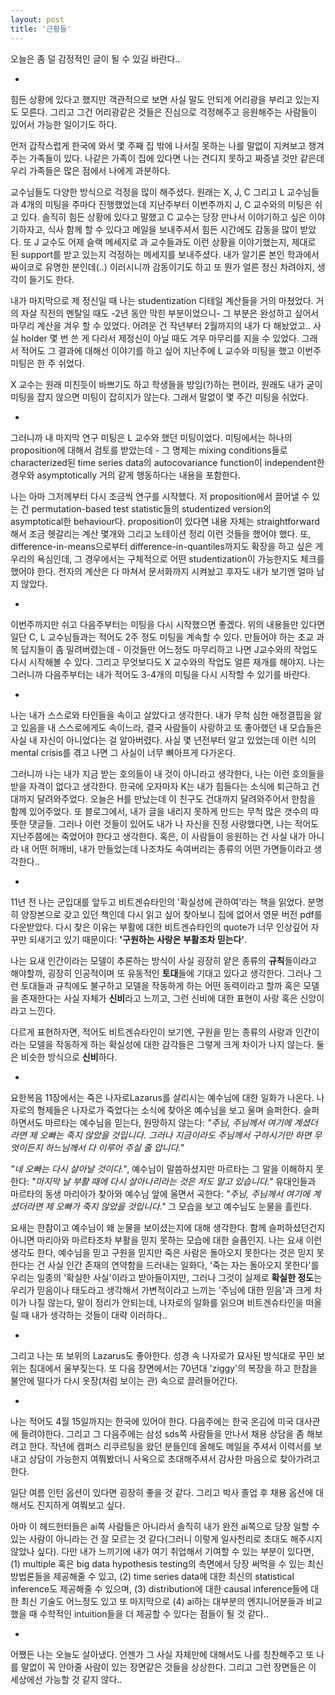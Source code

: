 ```yaml
---
layout: post
title: '근황들'
---
```


오늘은 좀 덜 감정적인 글이 될 수 있길 바란다..

-

힘든 상황에 있다고 했지만 객관적으로 보면 사실 말도 안되게 어리광을 부리고 있는지도 모른다. 그리고 그건 어리광같은 것들은 진심으로 걱정해주고 응원해주는 사람들이 있어서 가능한 일이기도 하다. 

먼저 갑작스럽게 한국에 와서 몇 주째 집 밖에 나서질 못하는 나를 말없이 지켜보고 챙겨주는 가족들이 있다. 나같은 가족이 집에 있다면 나는 견디지 못하고 짜증낼 것만 같은데 우리 가족들은 많은 점에서 나에게 과분하다. 

교수님들도 다양한 방식으로 걱정을 많이 해주셨다. 원래는 X, J, C 그리고 L 교수님들과 4개의 미팅을 주마다 진행했었는데 지난주부터 이번주까지 J, C 교수와의 미팅은 쉬고 있다. 솔직히 힘든 상황에 있다고 말했고 C 교수는 당장 만나서 이야기하고 싶은 이야기하자고, 식사 함께 할 수 있다고 메일을 보내주셔서 힘든 시간에도 감동을 많이 받았다. 또 J 교수도 어제 슬랙 메세지로 과 교수들과도 이런 상황을 이야기했는지, 제대로 된 support를 받고 있는지 걱정하는 메세지를 보내주셨다. 내가 알기론 본인 학과에서 싸이코로 유명한 분인데(..) 이러시니까 감동이기도 하고 또 뭔가 얼른 정신 차려야지, 생각이 들기도 한다.

내가 마지막으로 제 정신일 때 나는 studentization 디테일 계산들을 거의 마쳤었다. 거의 자살 직전의 멘탈일 때도 -2년 동안 막힌 부분이었으니- 그 부분은 완성하고 싶어서 마무리 계산을 겨우 할 수 있었다. 어려운 건 작년부터 2월까지의 내가 다 해놨었고.. 사실 holder 몇 번 쓴 게 다라서 제정신이 아닐 때도 겨우 마무리를 지을 수 있었다. 그래서 적어도 그 결과에 대해선 이야기를 하고 싶어 지난주에 L 교수와 미팅을 했고 이번주 미팅은 한 주 쉬었다. 

X 교수는 원래 미친듯이 바쁘기도 하고 학생들을 방임(?)하는 편이라, 원래도 내가 굳이 미팅을 잡지 않으면 미팅이 잡히지가 않는다. 그래서 말없이 몇 주간 미팅을 쉬었다. 

-

그러니까 내 마지막 연구 미팅은 L 교수와 했던 미팅이었다. 미팅에서는 하나의 proposition에 대해서 검토를 받았는데 - 그 명제는 mixing conditions들로 characterized된 time series data의 autocovariance function이 independent한 경우와 asymptotically 거의 같게 행동하다는 내용을 포함한다. 

나는 아마 그저께부터 다시 조금씩 연구를 시작했다. 저 proposition에서 끌어낼 수 있는 건 permutation-based test statistic들의 studentized version의 asymptotical한 behaviour다. proposition이 있다면 내용 자체는 straightforward해서 조금 헷갈리는 계산 몇개와 그리고 노테이션 정리 이런 것들을 했어야 했다. 또, difference-in-means으로부터 difference-in-quantiles까지도 확장을 하고 싶은 게 우리의 욕심인데, 그 경우에서는 구체적으로 어떤 studentization이 가능한지도 체크를 했어야 한다. 전자의 계산은 다 마쳐서 문서화까지 시켜놨고 후자도 내가 보기엔 얼마 남지 않았다. 

-

이번주까지만 쉬고 다음주부터는 미팅을 다시 시작했으면 좋겠다. 위의 내용들만 있다면 일단 C, L 교수님들과는 적어도 2주 정도 미팅을 계속할 수 있다. 만들어야 하는 조교 과목 답지들이 좀 밀려버렸는데 - 이것들만 어느정도 마무리하고 나면 J교수와의 작업도 다시 시작해볼 수 있다. 그리고 무엇보다도 X 교수와의 작업도 얼른 재개를 해야지. 나는 그러니까 다음주부터는 내가 적어도 3-4개의 미팅을 다시 시작할 수 있기를 바란다. 

-

나는 내가 스스로와 타인들을 속이고 살았다고 생각한다. 내가 무척 심한 애정결핍을 앓고 있음을 내 스스로에게도 속이느라, 결국 사람들이 사랑하고 또 좋아했던 내 모습들은 사실 내 자신이 아니었다는 걸 알아버렸다. 사실 몇 년전부터 알고 있었는데 이런 식의 mental crisis를 겪고 나면 그 사실이 너무 뼈아프게 다가온다.

그러니까 나는 내가 지금 받는 호의들이 내 것이 아니라고 생각한다, 나는 이런 호의들을 받을 자격이 없다고 생각한다. 한국에 오자마자 K는 내가 힘들다는 소식에 퇴근하고 건대까지 달려와주었다. 오늘은 H를 만났는데 이 친구도 건대까지 달려와주어서 한참을 함께 있어주었다. 또 블로그에서, 내가 글을 내리지 못하게 만드는 무척 많은 갯수의 따뜻한 댓글들. 그러나 이런 것들이 있어도 내가 나 자신을 진정 사랑했다면, 나는 적어도 지난주쯤에는 죽었어야 한다고 생각한다. 혹은, 이 사람들이 응원하는 건 사실 내가 아니라 내 어떤 허깨비, 내가 만들었는데 나조차도 속여버리는 종류의 어떤 가면들이라고 생각한다..

-

11년 전 나는 군입대를 앞두고 비트겐슈타인의 '확실성에 관하여'라는 책을 읽었다. 분명히 양장본으로 갖고 있던 책인데 다시 읽고 싶어 찾아보니 집에 없어서 영문 버전 pdf를 다운받았다. 다시 찾은 이유는 부활에 대한 비트겐슈타인의 quote가 너무 인상깊어 자꾸만 되새기고 있기 때문이다: **'구원하는 사랑은 부활조차 믿는다'**. 

나는 요새 인간이라는 모델이 추론하는 방식이 사실 굉장히 얕은 종류의 **규칙**들이라고 해야할까, 굉장히 인공적이며 또 유동적인 **토대**들에 기대고 있다고 생각한다. 그러나 그런 토대들과 규칙에도 불구하고 모델을 작동하게 하는 어떤 동력이라고 할까 혹은 모델을 존재한다는 사실 자체가 **신비**라고 느끼고, 그런 신비에 대한 표현이 사랑 혹은 신앙이라고 느낀다.

다르게 표현하자면, 적어도 비트겐슈타인이 보기엔, 구원을 믿는 종류의 사랑과 인간이라는 모델을 작동하게 하는 확실성에 대한 감각들은 그렇게 크게 차이가 나지 않는다. 둘은 비슷한 방식으로 **신비**하다.

-

요한복음 11장에서는 죽은 나자로Lazarus를 살리시는 예수님에 대한 일화가 나온다. 나자로의 형제들은 나자로가 죽었다는 소식에 찾아온 예수님을 보고 울며 슬퍼한다. 슬퍼하면서도 마르타는 예수님을 믿는다, 원망하지 않는다: *"주님, 주님께서 여기에 계셨더라면 제 오빠는 죽지 않았을 것입니다. 그러나 지금이라도 주님께서 구하시기만 하면 무엇이든지 하느님께서 다 이루어 주실 줄 압니다."*

*"네 오빠는 다시 살아날 것이다."*, 예수님이 말씀하셨지만 마르타는 그 말을 이해하지 못한다: *"마지막 날 부활 때에 다시 살아나리라는 것은 저도 알고 있습니다."* 유대인들과 마르타의 동생 마리아가 찾아와 예수님 앞에 울면서 곡한다: *"주님, 주님께서 여기에 계셨더라면 제 오빠가 죽지 않았을 것입니다."* 그 모습을 보고 예수님도 눈물을 흘린다.

요새는 한참이고 예수님이 왜 눈물을 보이셨는지에 대해 생각한다. 함께 슬퍼하셨던건지 아니면 마리아와 마르타조차 부활을 믿지 못하는 모습에 대한 슬픔인지. 나는 요새 이런 생각도 한다, 예수님을 믿고 구원을 믿지만 죽은 사람은 돌아오지 못한다는 것은 믿지 못한다는 건 사실 인간 존재의 연약함을 드러내는 일화다, '죽는 자는 돌아오지 못한다'를 우리는 일종의 '확실한 사실'이라고 받아들이지만, 그러나 그것이 실제로 **확실한 정도**는 우리가 믿음이나 태도라고 생각해서 가변적이라고 느끼는 '주님에 대한 믿음'과 크게 차이가 나질 않는다, 말이 정리가 안되는데, 나자로의 일화를 읽으며 비트겐슈타인을 떠올릴 때 내가 생각하는 것들이 대략 이러하다..

-

그리고 나는 또 보위의 Lazarus도 좋아한다. 성경 속 나자로가 묘사된 방식대로 꾸민 보위는 침대에서 울부짖는다. 또 다음 장면에서는 70년대 'ziggy'의 복장을 하고 한참을 불안에 떨다가 다시 옷장(처럼 보이는 관) 속으로 끌려들어간다. 

-

나는 적어도 4월 15일까지는 한국에 있어야 한다. 다음주에는 한국 온김에 미국 대사관에 들려야한다. 그리고 그 다음주에는 삼성 sds쪽 사람들을 만나서 채용 상담을 좀 해보려고 한다. 작년에 캠퍼스 리쿠르팅을 왔던 분들인데 올해도 메일을 주셔서 이력서를 보내고 상담이 가능한지 여쭤봤더니 사옥으로 초대해주셔서 감사한 마음으로 찾아가려고 한다.

일단 여름 인턴 옵션이 있다면 굉장히 좋을 것 같다. 그리고 박사 졸업 후 채용 옵션에 대해서도 진지하게 여쭤보고 싶다. 

아마 이 헤드헌터들은 ai쪽 사람들은 아니라서 솔직히 내가 완전 ai쪽으로 당장 일할 수 있는 사람이 아니라는 건 잘 모르는 것 같다(그러니 이렇게 일사천리로 초대도 해주시지 않았나 싶다). 다만 내가 느끼기에 내가 여기 취업해서 기여할 수 있는 부분이 있다면, (1) multiple 혹은 big data hypothesis testing의 측면에서 당장 써먹을 수 있는 최신 방법론들을 제공해줄 수 있고, (2) time series data에 대한 최신의 statistical inference도 제공해줄 수 있으며, (3) distribution에 대한 causal inference들에 대한 최신 기술도 어느정도 있고 또 마지막으로 (4) ai하는 대부분의 엔지니어분들과 비교했을 때 수학적인 intuition들을 더 제공할 수 있다는 점들이 될 것 같다..

-

어쨌든 나는 오늘도 살아냈다. 언젠가 그 사실 자체만에 대해서도 나를 칭찬해주고 또 나를 말없이 꼭 안아줄 사람이 있는 장면같은 것들을 상상한다. 그리고 그런 장면들은 이 세상에선 가능할 것 같지 않다..











